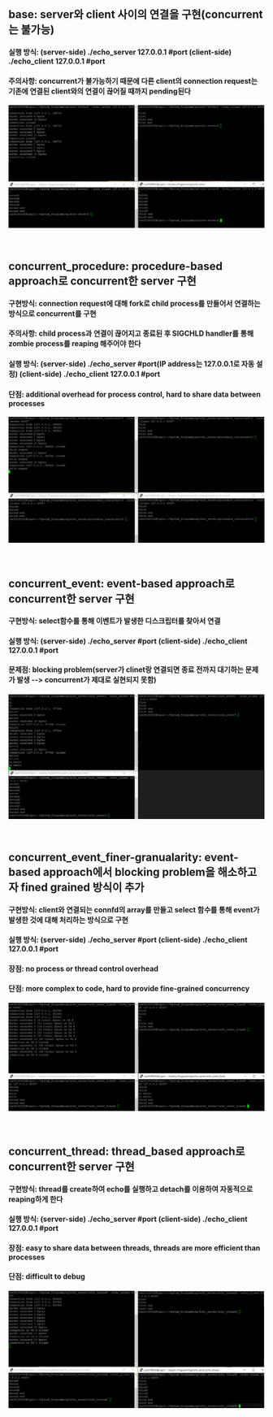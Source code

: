 ## base: server와 client 사이의 연결을 구현(concurrent는 불가능)
#### 실행 방식: (server-side) ./echo_server 127.0.0.1 #port     (client-side) ./echo_client 127.0.0.1 #port   
#### 주의사항: concurrent가 불가능하기 때문에 다른 client의 connection request는 기존에 연결된 client와의 연결이 끊어질 때까지 pending된다
![base.png](https://github.com/namkidong98/CSE3080-MultiCore_Programming/blob/main/echo_server/base/base.PNG)

<br/>

## concurrent_procedure: procedure-based approach로 concurrent한 server 구현
#### 구현방식: connection request에 대해 fork로 child process를 만들어서 연결하는 방식으로 concurrent를 구현
#### 주의사항: child process과 연결이 끊어지고 종료된 후 SIGCHLD handler를 통해 zombie process를 reaping 해주어야 한다
#### 실행 방식: (server-side) ./echo_server #port(IP address는 127.0.0.1로 자동 설정)     (client-side) ./echo_client 127.0.0.1 #port   
#### 단점: additional overhead for process control, hard to share data between processes
![concurrent_procedure.png](https://github.com/namkidong98/CSE3080-MultiCore_Programming/blob/main/echo_server/concurrent_procedure/concurrent_procedure.PNG)

<br/>

## concurrent_event: event-based approach로 concurrent한 server 구현
#### 구현방식: select함수를 통해 이벤트가 발생한 디스크립터를 찾아서 연결
#### 실행 방식: (server-side) ./echo_server #port     (client-side) ./echo_client 127.0.0.1 #port   
#### 문제점: blocking problem(server가 clinet랑 연결되면 종료 전까지 대기하는 문제가 발생 --> concurrent가 제대로 실현되지 못함)
![concurrent_event.png](https://github.com/namkidong98/CSE3080-MultiCore_Programming/blob/main/echo_server/concurrent_event/concurrent_event.PNG)

<br/>

## concurrent_event_finer-granualarity: event-based approach에서 blocking problem을 해소하고자 fined grained 방식이 추가
#### 구현방식: client와 연결되는 connfd의 array를 만들고 select 함수를 통해 event가 발생한 것에 대해 처리하는 방식으로 구현
#### 실행 방식: (server-side) ./echo_server #port     (client-side) ./echo_client 127.0.0.1 #port   
#### 장점: no process or thread control overhead
#### 단점: more complex to code, hard to provide fine-grained concurrency
![concurrent_event_fined.png](https://github.com/namkidong98/CSE3080-MultiCore_Programming/blob/main/echo_server/concurrent_event_finer-granualarity/concurrent_event_fined.PNG)

<br/>

## concurrent_thread: thread_based approach로 concurrent한 server 구현
#### 구현방식: thread를 create하여 echo를 실행하고 detach를 이용하여 자동적으로 reaping하게 한다
#### 실행 방식: (server-side) ./echo_server #port     (client-side) ./echo_client 127.0.0.1 #port   
#### 장점: easy to share data between threads, threads are more efficient than processes
#### 단점: difficult to debug
![concurrent_thread.png](https://github.com/namkidong98/CSE3080-MultiCore_Programming/blob/main/echo_server/concurrent_thread/concurrent_thread.PNG)
<br/>
